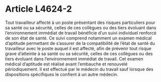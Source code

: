 # Article L4624-2

Tout travailleur affecté à un poste présentant des risques particuliers pour sa santé ou sa sécurité, celles de ces collègues ou des tiers évoluant dans l’environnement immédiat de travail bénéficie d’un suivi individuel renforcé de son état de santé. Ce suivi comprend notamment un examen médical d’aptitude permettant de s’assurer de la compatibilité de l’état de santé du travailleur avec le poste auquel il est affecté, afin de prévenir tout risque grave d’atteinte à sa santé ou sa sécurité, celles de ces collègues ou des tiers évoluant dans l’environnement immédiat de travail. Cet examen médical d’aptitude est réalisé avant l’embauche et renouvelé périodiquement. Il est effectué par le médecin du travail sauf lorsque des dispositions spécifiques le confient à un autre médecin.
